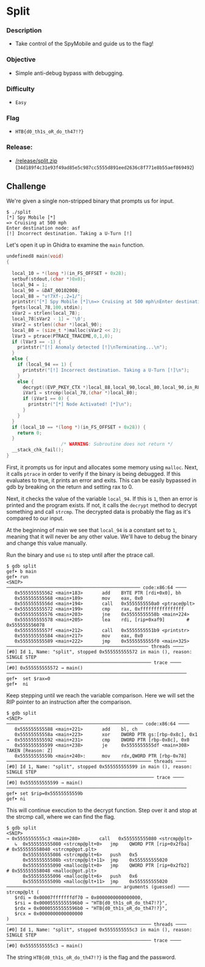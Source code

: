 # Split

### Description

- Take control of the SpyMobile and guide us to the flag!

### Objective

- Simple anti-debug bypass with debugging.

### Difficulty

- `Easy`

### Flag

- `HTB{d0_th1s_oR_do_th47!?}`

### Release:

- [/release/split.zip](release/split.zip) (`34d189f4c31e93f49ad85e5c987cc5555d891eed2636c8f771e8b55aef869492`)

## Challenge

We're given a single non-stripped binary that prompts us for input.

```shell
$ ./split
[*] Spy Mobile [*]
=> Cruising at 500 mph
Enter destination node: asf
[!] Incorrect destination. Taking a U-Turn [!]
```

Let's open it up in Ghidra to examine the `main` function.

```C
undefined8 main(void)
{
  
  local_10 = *(long *)(in_FS_OFFSET + 0x28);
  setbuf(stdout,(char *)0x0);
  local_94 = 1;
  local_90 = &DAT_00102008;
  local_88 = "v!7Xf-;.2=1/";
  printstr("[*] Spy Mobile [*]\n=> Cruising at 500 mph\nEnter destination node: ");
  fgets(local_78,100,stdin);
  sVar2 = strlen(local_78);
  local_78[sVar2 - 1] = '\0';
  sVar2 = strlen((char *)local_90);
  local_80 = (size_t *)malloc(sVar2 << 2);
  lVar3 = ptrace(PTRACE_TRACEME,0,1,0);
  if (lVar3 == -1) {
    printstr("[!] Anomaly detected [!]\nTerminating...\n");
  }
  else {
    if (local_94 == 1) {
      printstr("[!] Incorrect destination. Taking a U-Turn [!]\n");
    }
    else {
      decrypt((EVP_PKEY_CTX *)local_88,local_90,local_80,local_90,in_R8);
      iVar1 = strcmp(local_78,(char *)local_80);
      if (iVar1 == 0) {
        printstr("[*] Node Activated! [*]\n");
      }
    }
  }
  if (local_10 == *(long *)(in_FS_OFFSET + 0x28)) {
    return 0;
  }
                    /* WARNING: Subroutine does not return */
  __stack_chk_fail();
}
```

First, it prompts us for input and allocates some memory using `malloc`. Next, it calls `ptrace` in order to verify if the binary is being debugged. If this evaluates to true, it prints an error and exits. This can be easily bypassed in gdb by breaking on the return and setting rax to 0.

Next, it checks the value of the variable `local_94`. If this is `1`, then an error is printed and the program exists. If not, it calls the `decrypt` method to decrypt something and call `strcmp`. The decrypted data is probably the flag as it's compared to our input.

At the beginning of main we see that `local_94` is a constant set to `1`, meaning that it will never be any other value. We'll have to debug the binary and change this value manually. 

Run the binary and use `ni` to step until after the ptrace call.

```
$ gdb split
gef➤ b main
gef➤ run
<SNIP>
───────────────────────────────────────────────── code:x86:64 ────
   0x555555555562 <main+183>       add    BYTE PTR [rdi+0x0], bh
   0x555555555568 <main+189>       mov    eax, 0x0
   0x55555555556d <main+194>       call   0x5555555550a0 <ptrace@plt>
 → 0x555555555572 <main+199>       cmp    rax, 0xffffffffffffffff
   0x555555555576 <main+203>       jne    0x55555555558b <main+224>
   0x555555555578 <main+205>       lea    rdi, [rip+0xaf9]        # 0x555555556078
   0x55555555557f <main+212>       call   0x5555555551b9 <printstr>
   0x555555555584 <main+217>       mov    eax, 0x0
   0x555555555589 <main+222>       jmp    0x5555555555f0 <main+325>
──────────────────────────────────────────────────── threads ────
[#0] Id 1, Name: "split", stopped 0x555555555572 in main (), reason: SINGLE STEP
───────────────────────────────────────────────────── trace ────
[#0] 0x555555555572 → main()
──────────────────────────────────────────────────────────────────
gef➤  set $rax=0
gef➤  ni
```

Keep stepping until we reach the variable comparison. Here we will set the RIP pointer to an instruction after the comparison.

```
$ gdb split
<SNIP>
────────────────────────────────────────────────── code:x86:64 ────
   0x555555555588 <main+221>       add    bl, ch
   0x55555555558a <main+223>       xor    DWORD PTR gs:[rbp-0x8c], 0x1
→  0x555555555592 <main+231>       cmp    DWORD PTR [rbp-0x8c], 0x0
   0x555555555599 <main+238>       je     0x5555555555df <main+308>	TAKEN [Reason: Z]
   0x55555555559b <main+240>:	   mov    rdx,QWORD PTR [rbp-0x78]
───────────────────────────────────────────────────── threads ────
[#0] Id 1, Name: "split", stopped 0x555555555599 in main (), reason: SINGLE STEP
────────────────────────────────────────────────────── trace ────
[#0] 0x555555555599 → main()
──────────────────────────────────────────────────────────────────
gef➤ set $rip=0x55555555559b
gef➤ ni
```

This will continue execution to the decrypt function. Step over it and stop at the strcmp call, where we can find the flag.

```
$ gdb split
<SNIP>
→ 0x5555555555c3 <main+280>       call   0x555555555080 <strcmp@plt>
   ↳  0x555555555080 <strcmp@plt+0>   jmp    QWORD PTR [rip+0x2fba]        # 0x555555558040 <strcmp@got.plt>
      0x555555555086 <strcmp@plt+6>   push   0x5
      0x55555555508b <strcmp@plt+11>  jmp    0x555555555020
      0x555555555090 <malloc@plt+0>   jmp    QWORD PTR [rip+0x2fb2]        # 0x555555558048 <malloc@got.plt>
      0x555555555096 <malloc@plt+6>   push   0x6
      0x55555555509b <malloc@plt+11>  jmp    0x555555555020
────────────────────────────────────────── arguments (guessed) ────
strcmp@plt (
   $rdi = 0x00007fffffffdf70 → 0x0000000000000000,
   $rsi = 0x00005555555596b0 → "HTB{d0_th1s_oR_do_th47!?}",
   $rdx = 0x00005555555596b0 → "HTB{d0_th1s_oR_do_th47!?}",
   $rcx = 0x0000000000000000
)
───────────────────────────────────────────────────── threads ────
[#0] Id 1, Name: "split", stopped 0x5555555555c3 in main (), reason: SINGLE STEP
───────────────────────────────────────────────────── trace ────
[#0] 0x5555555555c3 → main()
```

The string `HTB{d0_th1s_oR_do_th47!?}` is the flag and the password.

